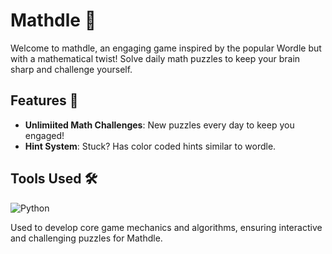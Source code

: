 # Mathdle 🧮

Welcome to mathdle, an engaging game inspired by the popular Wordle but with a mathematical twist! Solve daily math puzzles to keep your brain sharp and challenge yourself.

## Features 🌟
- **Unlimiited Math Challenges**: New puzzles every day to keep you engaged!
- **Hint System**: Stuck? Has color coded hints similar to wordle.

## Tools Used 🛠️
![Python](https://img.shields.io/badge/Python-3776AB?style=for-the-badge&logo=python&logoColor=white)

Used to develop core game mechanics and algorithms, ensuring interactive and challenging puzzles for Mathdle.


